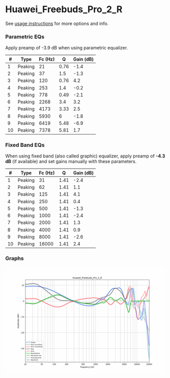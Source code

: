 # Huawei_Freebuds_Pro_2_R
See [usage instructions](https://github.com/jaakkopasanen/AutoEq#usage) for more options and info.

### Parametric EQs
Apply preamp of -3.9 dB when using parametric equalizer.

|   # | Type    |   Fc (Hz) |    Q |   Gain (dB) |
|-----|---------|-----------|------|-------------|
|   1 | Peaking |        21 | 0.76 |        -1.4 |
|   2 | Peaking |        37 | 1.5  |        -1.3 |
|   3 | Peaking |       120 | 0.76 |         4.2 |
|   4 | Peaking |       253 | 1.4  |        -0.2 |
|   5 | Peaking |       778 | 0.49 |        -2.1 |
|   6 | Peaking |      2268 | 3.4  |         3.2 |
|   7 | Peaking |      4173 | 3.33 |         2.5 |
|   8 | Peaking |      5930 | 6    |        -1.8 |
|   9 | Peaking |      6419 | 5.48 |        -6.9 |
|  10 | Peaking |      7378 | 5.81 |         1.7 |

### Fixed Band EQs
When using fixed band (also called graphic) equalizer, apply preamp of **-4.3 dB** (if available) and set gains manually with these parameters.

|   # | Type    |   Fc (Hz) |    Q |   Gain (dB) |
|-----|---------|-----------|------|-------------|
|   1 | Peaking |        31 | 1.41 |        -2.4 |
|   2 | Peaking |        62 | 1.41 |         1.1 |
|   3 | Peaking |       125 | 1.41 |         4.1 |
|   4 | Peaking |       250 | 1.41 |         0.4 |
|   5 | Peaking |       500 | 1.41 |        -1.3 |
|   6 | Peaking |      1000 | 1.41 |        -2.4 |
|   7 | Peaking |      2000 | 1.41 |         1.3 |
|   8 | Peaking |      4000 | 1.41 |         0.9 |
|   9 | Peaking |      8000 | 1.41 |        -2.6 |
|  10 | Peaking |     16000 | 1.41 |         2.4 |

### Graphs
![](./Huawei_Freebuds_Pro_2_R.png)
